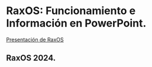 # RaxOS: Funcionamiento e Información en PowerPoint.



[Presentación de RaxOS](https://1drv.ms/p/s!Akb7XmQhQ3KJiY5NOAkvIrL2Qr6gtg?e=LKrMLE)

## RaxOS 2024.
